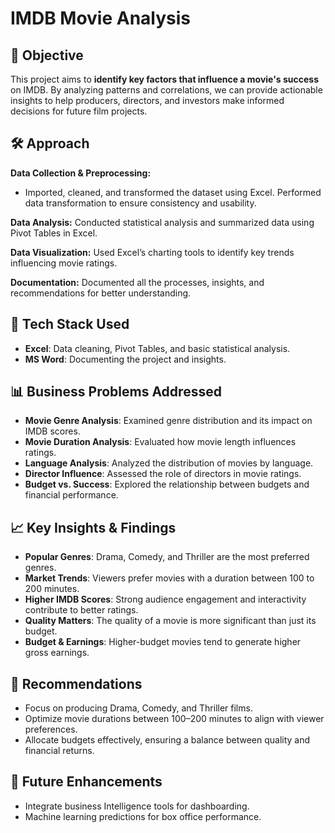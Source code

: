 # IMDB Movie Analysis

## 📌 Objective
This project aims to **identify key factors that influence a movie's success** on IMDB. By analyzing patterns and correlations, we can provide actionable insights to help producers, directors, and investors make informed decisions for future film projects.  

## 🛠️ Approach

**Data Collection & Preprocessing:**  
- Imported, cleaned, and transformed the dataset using Excel. Performed data transformation to ensure consistency and usability.  

**Data Analysis:**  Conducted statistical analysis and summarized data using Pivot Tables in Excel.  

**Data Visualization:**  Used Excel’s charting tools to identify key trends influencing movie ratings.  

**Documentation:** Documented all the processes, insights, and recommendations for better understanding.  

## 🔧 Tech Stack Used
- **Excel**: Data cleaning, Pivot Tables, and basic statistical analysis.  
- **MS Word**: Documenting the project and insights.  

## 📊 Business Problems Addressed 
- **Movie Genre Analysis**: Examined genre distribution and its impact on IMDB scores.  
- **Movie Duration Analysis**: Evaluated how movie length influences ratings.  
- **Language Analysis**: Analyzed the distribution of movies by language.  
- **Director Influence**: Assessed the role of directors in movie ratings.  
- **Budget vs. Success**: Explored the relationship between budgets and financial performance.  

## 📈 Key Insights & Findings  
- **Popular Genres**: Drama, Comedy, and Thriller are the most preferred genres.  
- **Market Trends**: Viewers prefer movies with a duration between 100 to 200 minutes.  
- **Higher IMDB Scores**: Strong audience engagement and interactivity contribute to better ratings.  
- **Quality Matters**: The quality of a movie is more significant than just its budget.  
- **Budget & Earnings**: Higher-budget movies tend to generate higher gross earnings.  

## 🎯 Recommendations
- Focus on producing Drama, Comedy, and Thriller films.  
- Optimize movie durations between 100–200 minutes to align with viewer preferences.  
- Allocate budgets effectively, ensuring a balance between quality and financial returns.  

## 🚀 Future Enhancements
- Integrate business Intelligence tools for dashboarding. 
- Machine learning predictions for box office performance.  
